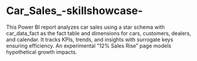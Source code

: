 # Car_Sales_-skillshowcase-
This Power BI report analyzes car sales using a star schema with car_data_fact as the fact table and dimensions for cars, customers, dealers, and calendar. It tracks KPIs, trends, and insights with surrogate keys ensuring efficiency. An experimental “12% Sales Rise” page models hypothetical growth impacts.
